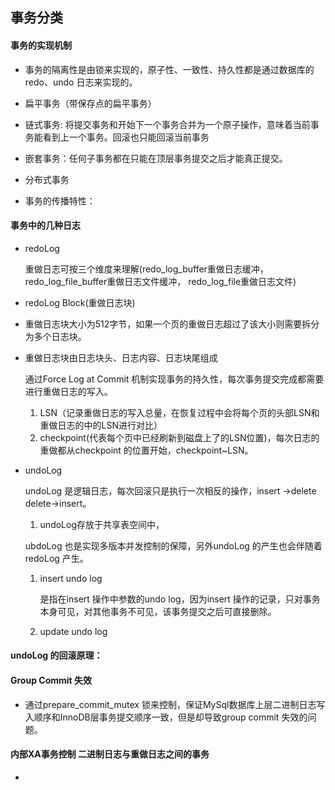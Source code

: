 ## 事务分类

#### 事务的实现机制

* 事务的隔离性是由锁来实现的，原子性、一致性、持久性都是通过数据库的redo、undo 日志来实现的。

* 扁平事务（带保存点的扁平事务）
* 链式事务: 将提交事务和开始下一个事务合并为一个原子操作，意味着当前事务能看到上一个事务。回滚也只能回滚当前事务
* 嵌套事务：任何子事务都在只能在顶层事务提交之后才能真正提交。
* 分布式事务
* 事务的传播特性：

#### 事务中的几种日志

* redoLog

  重做日志可按三个维度来理解(redo_log_buffer重做日志缓冲， redo_log_file_buffer重做日志文件缓冲， redo_log_file重做日志文件)

* redoLog Block(重做日志块)

* 重做日志块大小为512字节，如果一个页的重做日志超过了该大小则需要拆分为多个日志块。

* 重做日志块由日志块头、日志内容、日志块尾组成

  通过Force Log at Commit 机制实现事务的持久性，每次事务提交完成都需要进行重做日志的写入。

  1. LSN（记录重做日志的写入总量，在恢复过程中会将每个页的头部LSN和重做日志的中的LSN进行对比）
  2. checkpoint(代表每个页中已经刷新到磁盘上了的LSN位置)，每次日志的重做都从checkpoint 的位置开始，checkpoint~LSN。

* undoLog

  undoLog 是逻辑日志，每次回滚只是执行一次相反的操作，insert ->delete  delete->insert。

  1. undoLog存放于共享表空间中，

  ubdoLog 也是实现多版本并发控制的保障，另外undoLog 的产生也会伴随着redoLog 产生。

  1. insert undo log 

     是指在insert 操作中参数的undo log，因为insert 操作的记录，只对事务本身可见，对其他事务不可见，该事务提交之后可直接删除。

  2. update undo log

#### undoLog 的回滚原理：

#### Group Commit 失效

* 通过prepare_commit_mutex 锁来控制，保证MySql数据库上层二进制日志写入顺序和InnoDB层事务提交顺序一致，但是却导致group commit 失效的问题。

#### 内部XA事务控制 二进制日志与重做日志之间的事务

* 

